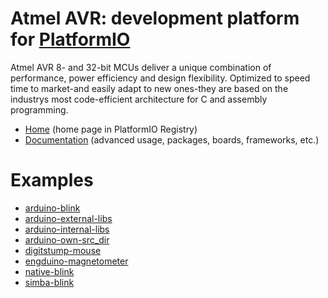 
# Atmel AVR: development platform for [PlatformIO](https://platformio.org)

Atmel AVR 8- and 32-bit MCUs deliver a unique combination of performance, power efficiency and design flexibility. Optimized to speed time to market-and easily adapt to new ones-they are based on the industrys most code-efficient architecture for C and assembly programming.

* [Home](https://platformio.org/platforms/atmelavr) (home page in PlatformIO Registry)
* [Documentation](http://docs.platformio.org/page/platforms/atmelavr.html) (advanced usage, packages, boards, frameworks, etc.)

# Examples

* [arduino-blink](https://github.com/platformio/platform-atmelavr/tree/master/examples/arduino-blink)
* [arduino-external-libs](https://github.com/platformio/platform-atmelavr/tree/master/examples/arduino-external-libs)
* [arduino-internal-libs](https://github.com/platformio/platform-atmelavr/tree/master/examples/arduino-internal-libs)
* [arduino-own-src_dir](https://github.com/platformio/platform-atmelavr/tree/master/examples/arduino-own-src_dir)
* [digitstump-mouse](https://github.com/platformio/platform-atmelavr/tree/master/examples/digitstump-mouse)
* [engduino-magnetometer](https://github.com/platformio/platform-atmelavr/tree/master/examples/engduino-magnetometer)
* [native-blink](https://github.com/platformio/platform-atmelavr/tree/master/examples/native-blink)
* [simba-blink](https://github.com/platformio/platform-atmelavr/tree/master/examples/simba-blink)
